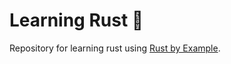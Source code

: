 # Learning Rust 🦀

Repository for learning rust using [Rust by Example](https://doc.rust-lang.org/rust-by-example/).
